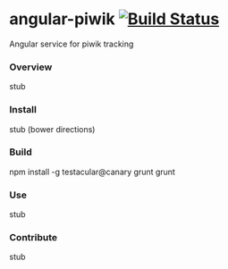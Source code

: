 # angular-piwik  [![Build Status](https://travis-ci.org/mike-spainhower/angular-piwik.png?branch=master)](https://travis-ci.org/mike-spainhower/angular-piwik)

Angular service for piwik tracking

### Overview

stub

### Install

stub (bower directions)

### Build

  npm install -g testacular@canary grunt
  grunt

### Use

stub

### Contribute

stub